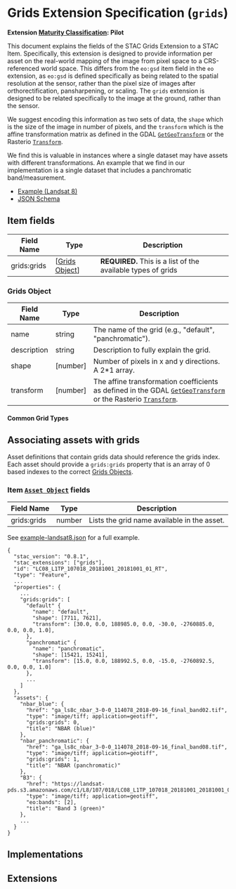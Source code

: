 # Grids Extension Specification (`grids`)

**Extension [Maturity Classification](../README.md#extension-maturity): Pilot**

This document explains the fields of the STAC Grids Extension to a STAC Item. Specifically, this extension is designed to provide information per asset on the real-world mapping of the image from pixel space to a CRS-referenced world space. This differs from the `eo:gsd` item field in the `eo` extension, as `eo:gsd` is defined specifically as being related to the spatial resolution at the sensor, rather than the pixel size of images after orthorectification, pansharpening, or scaling. The `grids` extension is designed to be related specifically to the image at the ground, rather than the sensor. 

We suggest encoding this information as two sets of data, the `shape` which is the size of the image in number of pixels, and the `transform` which is the affine transformation matrix as defined in the GDAL [`GetGeoTransform`](https://gdal.org/api/gdaldataset_cpp.html#_CPPv4N11GDALDataset15GetGeoTransformEPd) or the Rasterio [`Transform`](https://rasterio.readthedocs.io/en/stable/api/rasterio.io.html#rasterio.io.BufferedDatasetWriter.transform). 

We find this is valuable in instances where a single dataset may have assets with different transformations. An example that we find in our implementation is a single dataset that includes a panchromatic band/measurement. 

- [Example (Landsat 8)](examples/example-landsat8.json)
- [JSON Schema](json-schema/schema.json)

## Item fields

| Field Name       | Type                     | Description |
| ---------------- | ------------------------ | ----------- |
| grids:grids      | [[Grids Object](#grids-object)]| **REQUIRED.** This is a list of the available types of grids  |


### Grids Object

| Field Name          | Type   | Description                                                  |
| ------------------- | ------ | ------------------------------------------------------------ |
| name                | string | The name of the grid (e.g., "default", "panchromatic"). |
| description         | string | Description to fully explain the grid. |
| shape                 | [number] | Number of pixels in x and y directions. A 2*1 array. |
| transform            | [number] | The affine transformation coefficients as defined in the GDAL [`GetGeoTransform`](https://gdal.org/api/gdaldataset_cpp.html#_CPPv4N11GDALDataset15GetGeoTransformEPd) or the Rasterio [`Transform`](https://rasterio.readthedocs.io/en/stable/api/rasterio.io.html#rasterio.io.BufferedDatasetWriter.transform).   |


#### Common Grid Types


## Associating assets with grids

Asset definitions that contain grids data should reference the grids index. Each asset should provide a `grids:grids` property that is an array of 0 based indexes to the correct [Grids Objects](#grids-object).

### Item [`Asset Object`](../../item-spec/item-spec.md#asset-object) fields
| Field Name | Type     | Description                                  |
| ---------- | -------- | -------------------------------------------- |
| grids:grids   | number | Lists the grid name available in the asset. |

See [example-landsat8.json](examples/example-landsat8.json) for a full example.
```
{
  "stac_version": "0.8.1",
  "stac_extensions": ["grids"],
  "id": "LC08_L1TP_107018_20181001_20181001_01_RT",
  "type": "Feature",
  ...
  "properties": {
    ...
    "grids:grids": [
      "default" {
        "name": "default",
        "shape": [7711, 7621],
        "transform": [30.0, 0.0, 188985.0, 0.0, -30.0, -2760885.0, 0.0, 0.0, 1.0],
      },
      "panchromatic" {
        "name": "panchromatic",
        "shape": [15421, 15241],
        "transform": [15.0, 0.0, 188992.5, 0.0, -15.0, -2760892.5, 0.0, 0.0, 1.0]
      },
      ...
    ]
  },
  "assets": {
    "nbar_blue": {
      "href": "ga_ls8c_nbar_3-0-0_114078_2018-09-16_final_band02.tif",
      "type": "image/tiff; application=geotiff",
      "grids:grids": 0,
      "title": "NBAR (blue)"
    },
    "nbar_panchromatic": {
      "href": "ga_ls8c_nbar_3-0-0_114078_2018-09-16_final_band08.tif",
      "type": "image/tiff; application=geotiff",
      "grids:grids": 1,
      "title": "NBAR (panchromatic)"
    },
    "B3": {
      "href": "https://landsat-pds.s3.amazonaws.com/c1/L8/107/018/LC08_L1TP_107018_20181001_20181001_01_RT/LC08_L1TP_107018_20181001_20181001_01_RT_B3.TIF",
      "type": "image/tiff; application=geotiff",
      "eo:bands": [2],
      "title": "Band 3 (green)"
    },
    ...
  }
}
```


## Implementations


## Extensions